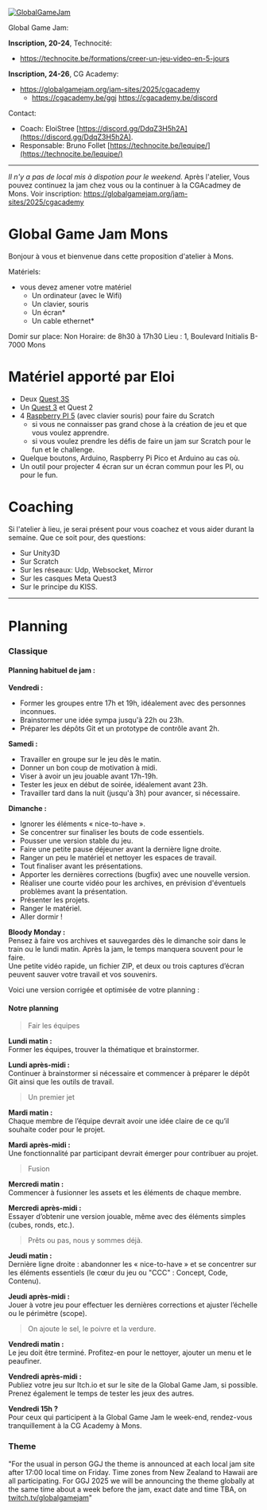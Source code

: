 
[![GlobalGameJam](https://github.com/user-attachments/assets/e5311824-8110-4aa9-b5b2-f7df63984a9f)](https://technocite.be/formations/creer-un-jeu-video-en-5-jours)

Global Game Jam: 

**Inscription, 20-24**, Technocité:  
- https://technocite.be/formations/creer-un-jeu-video-en-5-jours

**Inscription, 24-26**, CG Academy:   
- https://globalgamejam.org/jam-sites/2025/cgacademy
  - https://cgacademy.be/ggj  https://cgacademy.be/discord



Contact: 
- Coach: EloiStree [https://discord.gg/DdqZ3H5h2A](https://discord.gg/DdqZ3H5h2A).
- Responsable: Bruno Follet [https://technocite.be/lequipe/](https://technocite.be/lequipe/)

 -------------------


_Il n'y a pas de local mis à dispotion pour le weekend._
Après l'atelier, Vous pouvez continuez la jam chez vous ou la continuer à la CGAcadmey de Mons. Voir inscription: https://globalgamejam.org/jam-sites/2025/cgacademy

# Global Game Jam Mons  

Bonjour à vous et bienvenue dans cette proposition d'atelier à Mons.  

Matériels: 
- vous devez amener votre matériel
  - Un ordinateur (avec le Wifi)
  - Un clavier, souris
  - Un écran* 
  - Un cable ethernet*
 
Domir sur place: Non
Horaire: de 8h30 à 17h30 
Lieu : 1, Boulevard Initialis B-7000 Mons



# Matériel apporté par Eloi

- Deux [Quest 3S](https://github.com/EloiStree/HelloInput/issues/311)
- Un [Quest 3](https://github.com/EloiStree/HelloInput/issues/311) et Quest 2
- 4 [Raspberry PI 5](https://github.com/EloiStree/HelloInput/issues/308) (avec clavier souris) pour faire du Scratch
  - si vous ne connaisser pas grand chose à la création de jeu et que vous voulez apprendre.
  - si vous voulez prendre les défis de faire un jam sur Scratch pour le fun et le challenge.
- Quelque boutons, Arduino, Raspberry Pi Pico et Arduino au cas où.
- Un outil pour projecter 4 écran sur un écran commun pour les PI, ou pour le fun.


# Coaching

Si l'atelier à lieu, je serai présent pour vous coachez et vous aider durant la semaine.
Que ce soit pour, des questions:
- Sur Unity3D
- Sur Scratch
- Sur les réseaux: Udp, Websocket, Mirror
- Sur les casques Meta Quest3
- Sur le principe du KISS.





-----------------


# Planning

### Classique

#### Planning habituel de jam :

**Vendredi :**  
- Former les groupes entre 17h et 19h, idéalement avec des personnes inconnues.  
- Brainstormer une idée sympa jusqu'à 22h ou 23h.  
- Préparer les dépôts Git et un prototype de contrôle avant 2h.  

**Samedi :**  
- Travailler en groupe sur le jeu dès le matin.  
- Donner un bon coup de motivation à midi.  
- Viser à avoir un jeu jouable avant 17h-19h.  
- Tester les jeux en début de soirée, idéalement avant 23h.  
- Travailler tard dans la nuit (jusqu'à 3h) pour avancer, si nécessaire.  

**Dimanche :**  
- Ignorer les éléments « nice-to-have ».  
- Se concentrer sur finaliser les bouts de code essentiels.  
- Pousser une version stable du jeu.  
- Faire une petite pause déjeuner avant la dernière ligne droite.  
- Ranger un peu le matériel et nettoyer les espaces de travail.  
- Tout finaliser avant les présentations.  
- Apporter les dernières corrections (bugfix) avec une nouvelle version.  
- Réaliser une courte vidéo pour les archives, en prévision d'éventuels problèmes avant la présentation.  
- Présenter les projets.  
- Ranger le matériel.  
- Aller dormir !  

**Bloody Monday :**  
Pensez à faire vos archives et sauvegardes dès le dimanche soir dans le train ou le lundi matin. Après la jam, le temps manquera souvent pour le faire.  
Une petite vidéo rapide, un fichier ZIP, et deux ou trois captures d’écran peuvent sauver votre travail et vos souvenirs.  


Voici une version corrigée et optimisée de votre planning :  


#### **Notre planning**  

> Fair les équipes

**Lundi matin :**  
Former les équipes, trouver la thématique et brainstormer.  

**Lundi après-midi :**  
Continuer à brainstormer si nécessaire et commencer à préparer le dépôt Git ainsi que les outils de travail.  

> Un premier jet

**Mardi matin :**  
Chaque membre de l’équipe devrait avoir une idée claire de ce qu’il souhaite coder pour le projet.  

**Mardi après-midi :**  
Une fonctionnalité par participant devrait émerger pour contribuer au projet.  

> Fusion

**Mercredi matin :**  
Commencer à fusionner les assets et les éléments de chaque membre.  

**Mercredi après-midi :**  
Essayer d’obtenir une version jouable, même avec des éléments simples (cubes, ronds, etc.).  

> Prêts ou pas, nous y sommes déjà.

**Jeudi matin :**  
Dernière ligne droite : abandonner les « nice-to-have » et se concentrer sur les éléments essentiels (le cœur du jeu ou "CCC" : Concept, Code, Contenu).  

**Jeudi après-midi :**  
Jouer à votre jeu pour effectuer les dernières corrections et ajuster l’échelle ou le périmètre (scope).  

> On ajoute le sel, le poivre et la verdure.

**Vendredi matin :**  
Le jeu doit être terminé. Profitez-en pour le nettoyer, ajouter un menu et le peaufiner.  

**Vendredi après-midi :**  
Publiez votre jeu sur Itch.io et sur le site de la Global Game Jam, si possible. Prenez également le temps de tester les jeux des autres.  

**Vendredi 15h ?**  
Pour ceux qui participent à la Global Game Jam le week-end, rendez-vous tranquillement à la CG Academy à Mons.  



### Theme
"For the usual in person GGJ the theme is announced at each local jam site after 17:00 local time on Friday. Time zones from New Zealand to Hawaii are all participating.
For GGJ 2025 we will be announcing the theme globally at the same time about a week before the jam, exact date and time TBA, on [twitch.tv/globalgamejam](https://www.twitch.tv/globalgamejam)"



